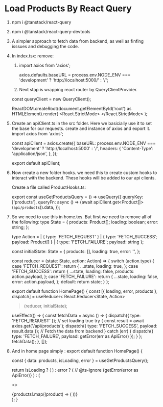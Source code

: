 # Load Products By React Query

1.  npm i @tanstack/react-query

2.  npm i @tanstack/react-query-devtools

3.  A simpler approach to fetch data from backend, as well as finfing isssues and debugging the code.

4.  In index.tsx:
    remove:

    1. import axios from 'axios';

       axios.defaults.baseURL =
       process.env.NODE_ENV === 'development' ? 'http://localhost:5000/' : '/';

    2. Next stap is wrapping react router by QueryClientProvider.

    const queryClient = new QueryClient();

    ReactDOM.createRoot(document.getElementById('root') as HTMLElement).render(
    <React.StrictMode>
    <HelmetProvider>
    <QueryClientProvider client={queryClient}>
    <RouterProvider router={router} />
    <ReactQueryDevtools initialIsOpen={false} />
    </QueryClientProvider>
    </HelmetProvider>
    </React.StrictMode>
    );

5.  Create an apiClient.ts in the src folder. Here we basicially use it to set the base for our requests.
    create and instance of axios and export it.
    import axios from 'axios';

    const apiClient = axios.create({
    baseURL:
    process.env.NODE_ENV === 'development' ? 'http://localhost:5000' : '/',
    headers: {
    'Content-Type': 'application/json',
    },
    });

    export default apiClient;

6.  Now create a new folder hooks. we need this to create custom hooks to interact with the backend. These hooks will be added to our api clients.

    Create a file called ProductHooks.ts:

    export const useGetProductsQuery = () =>
    useQuery({
    queryKey: ['products'],
    queryFn: async () => (await apiClient.get<Product[]>(`api/products`)).data,
    });

7.  So we need to use this in home.txs. But first we need to remove all of the following:
    type State = {
    products: Product[];
    loading: boolean;
    error: string;
    };

    type Action =
    | { type: 'FETCH_REQUEST' }
    | { type: 'FETCH_SUCCESS'; payload: Product[] }
    | { type: 'FETCH_FAILURE'; payload: string };

    const initialState: State = {
    products: [],
    loading: true,
    error: '',
    };

    const reducer = (state: State, action: Action) => {
    switch (action.type) {
    case 'FETCH_REQUEST':
    return {
    ...state,
    loading: true,
    };
    case 'FETCH_SUCCESS':
    return {
    ...state,
    loading: false,
    products: action.payload,
    };
    case 'FETCH_FAILURE':
    return {
    ...state,
    loading: false,
    error: action.payload,
    };
    default:
    return state;
    }
    };

    export default function HomePage() {
    const [{ loading, error, products }, dispatch] = useReducer<
    React.Reducer<State, Action>

    > (reducer, initialState);

    useEffect(() => {
    const fetchData = async () => {
    dispatch({ type: 'FETCH_REQUEST' }); // set loading true
    try {
    const result = await axios.get('/api/products');
    dispatch({ type: 'FETCH_SUCCESS', payload: result.data }); // Fetch the data from backend
    } catch (err) {
    dispatch({ type: 'FETCH_FAILURE', payload: getError(err as ApiError) });
    }
    };
    fetchData();
    }, []);

8.  And in home page simply :
    export default function HomePage() {

    const { data: products, isLoading, error } = useGetProductsQuery();

    return isLoading ? (
    <LoadingBox />
    ) : error ? (
    // @ts-ignore
    <MessageBox variant="red">{getError(error as ApiError)}</MessageBox>
    ) : (
    <!--  make sure to put products instead of product -->

    <>
    <Helmet>
    <title>ShopTech</title>
    </Helmet>
    <div className="grid grid-cols-1 sm:grid-cols-2 md:grid-cols-3 lg:grid-cols-4 xl:grid-cols-5 gap-4 p-5">
    {products!.map((product) => (
    <ProductItem key={product.slug} product={product} />
    ))}
    </div>
    </>
    );
    }
